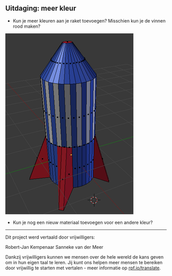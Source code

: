 ## Uitdaging: meer kleur

+ Kun je meer kleuren aan je raket toevoegen? Misschien kun je de vinnen rood maken?

![Rode vinnen](images/more-colour.png)

+ Kun je nog een nieuw materiaal toevoegen voor een andere kleur?


***
Dit project werd vertaald door vrijwilligers:

Robert-Jan Kempenaar
Sanneke van der Meer

Dankzij vrijwilligers kunnen we mensen over de hele wereld de kans geven om in hun eigen taal te leren. Jij kunt ons helpen meer mensen te bereiken door vrijwillig te starten met vertalen - meer informatie op [rpf.io/translate](https://rpf.io/translate).